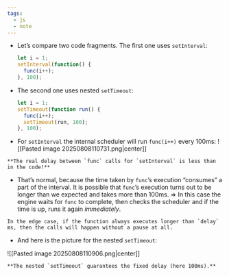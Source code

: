 ```yaml
---
tags:
  - js
  - note
---
```


- Let’s compare two code fragments. The first one uses `setInterval`:
	```js
	let i = 1;
	setInterval(function() {
	  func(i++);
	}, 100);
	```
- The second one uses nested `setTimeout`:
	```js
	let i = 1;
	setTimeout(function run() {
	  func(i++);
	  setTimeout(run, 100);
	}, 100);
	```

- For `setInterval` the internal scheduler will run `func(i++)` every 100ms:
![[Pasted image 20250808110731.png|center]]

```ad-note
**The real delay between `func` calls for `setInterval` is less than in the code!**
```

- That’s normal, because the time taken by `func`’s execution “consumes” a part of the interval. It is possible that `func`’s execution turns out to be longer than we expected and takes more than 100ms.
=> In this case the engine waits for `func` to complete, then checks the scheduler and if the time is up, runs it again _immediately_.

```ad-tip
In the edge case, if the function always executes longer than `delay` ms, then the calls will happen without a pause at all.
```

- And here is the picture for the nested `setTimeout`:

![[Pasted image 20250808110906.png|center]]

```ad-note
**The nested `setTimeout` guarantees the fixed delay (here 100ms).**
```
